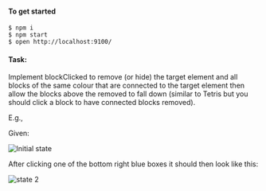 #### To get started

```
$ npm i
$ npm start
$ open http://localhost:9100/
```

#### Task:

Implement blockClicked to remove (or hide) the target element and all blocks of the same colour that are connected to the target element then allow the blocks above the removed to fall down (similar to Tetris but you should click a block to have connected blocks removed).

E.g.,

Given:

![Initial state](https://trottski.s3.amazonaws.com/snaps/initial.jpg)

After clicking one of the bottom right blue boxes it should then look
like this:

![state 2](https://trottski.s3.amazonaws.com/snaps/stage2.jpg)
